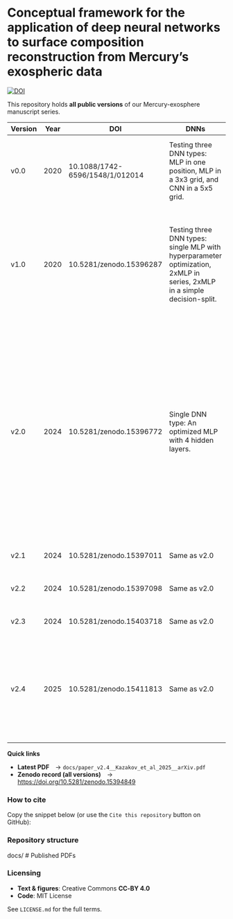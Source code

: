# Conceptual framework for the application of deep neural networks to surface composition reconstruction from Mercury’s exospheric data
[![DOI](https://zenodo.org/badge/DOI/10.5281/zenodo.15394849.svg)](https://doi.org/10.5281/zenodo.15394849)

This repository holds **all public versions** of our Mercury-exosphere manuscript
series.

| Version | Year | DOI | DNNs | Tasks | Datasets | Notes |
|---------|------|-----|------|-------|----------|-------|
| v0.0 | 2020 | 10.1088/1742-6596/1548/1/012014 | Testing three DNN types: MLP in one position, MLP in a 3x3 grid, and CNN in a 5x5 grid. | Mineralogy prediction (7 minerals) from exospheric elemental measurements. | Simulated dataset - very simplistic split and release processes (only MIV). | JPCS poster (supplement). Basic version |
| v1.0 | 2020 | 10.5281/zenodo.15396287 | Testing three DNN types: single MLP with hyperparameter optimization, 2xMLP in series, 2xMLP in a simple decision-split. | Mineralogy (9 minerals) and elemental (11 elements) composition prediction from exospheric elemental measurements; maps reconstruction and analysis. | Simulated dataset - simplistic split and release processes (4 main processes - MIV, SP, PSD, TD), no complex exospheric dynamics. | Complete study with simplified environment models, multiple processes, multiple networks, and multiple tasks introduction. |
| v2.0 | 2024 | 10.5281/zenodo.15396772 | Single DNN type: An optimized MLP with 4 hidden layers. | Elemental composition prediction (11 elements) from exospheric elemental measurements; maps reconstruction and analysis; metrics evaluations. | Simulated dataset - realistic assumptions for the release processes (4 main processes - MIV, SP, PSD, TD), exospheric dynamics included; chemistry, magnetic field influences, and testing on actual Mercury surface and exosphere are not included. | Detailed draft. Complete study with realistic environment models, multiple processes, single optimized DNN, focused on a single prediction task (elemental ratios at surface). |
| v2.1 | 2024 | 10.5281/zenodo.15397011 | Same as v2.0 | Same as v2.0 | Same as v2.0 | An even more detailed draft than v2.0 |
| v2.2 | 2024 | 10.5281/zenodo.15397098 | Same as v2.0 | Same as v2.0 | Same as v2.0 | A more tightened draft than v2.0 and v2.1 |
| v2.3 | 2024 | 10.5281/zenodo.15403718 | Same as v2.0 | Same as v2.0 | Same as v2.0 | Published as a pre-print to ESSOAr. |
| v2.4 | 2025 | 10.5281/zenodo.15411813 | Same as v2.0 | Same as v2.0 | Same as v2.0 | Finalized as the Conceptual Framework with much broadened scope for future continuation studies. Published also in arXiv. |

**Quick links**

* **Latest PDF** → `docs/paper_v2.4__Kazakov_et_al_2025__arXiv.pdf`   
* **Zenodo record (all versions)** → https://doi.org/10.5281/zenodo.15394849

### How to cite

Copy the snippet below (or use the `Cite this repository` button on GitHub):

### Repository structure

docs/ # Published PDFs

### Licensing

* **Text & figures**: Creative Commons **CC‑BY 4.0**  
* **Code**: MIT License

See `LICENSE.md` for the full terms.
